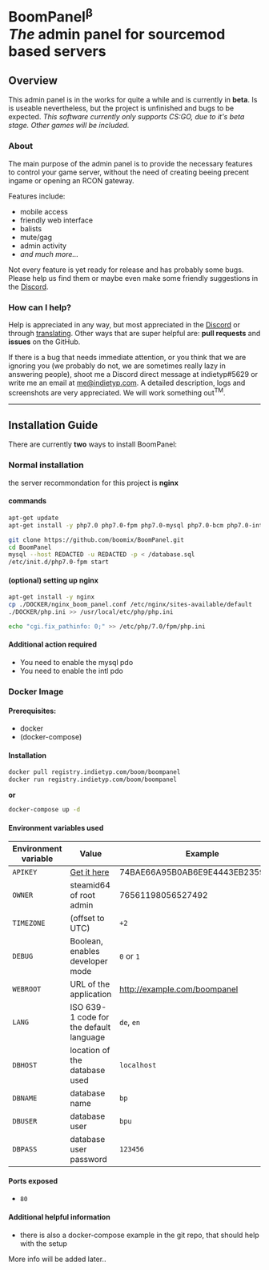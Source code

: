 # BoomPanel<sup>β</sup> <br /> *The* admin panel for sourcemod based servers
<!-- *** -->

## Overview
This admin panel is in the works for quite a while and is currently in **beta**. Is is useable nevertheless, but the project is unfinished and bugs to be expected.
*This software currently only supports CS:GO, due to it's beta stage. Other games will be included.*

### About
The main purpose of the admin panel is to provide the necessary features to control your game server, without the need of creating beeing precent ingame or opening an RCON gateway.

Features include:
* mobile access
* friendly web interface
* balists
* mute/gag
* admin activity
* *and much more...*

Not every feature is yet ready for release and has probably some bugs. Please help us find them or maybe even make some friendly suggestions in the [Discord](https://discord.gg/6x3xBjx).

### How can I help?
Help is appreciated in any way, but most appreciated in the [Discord](https://discord.gg/6x3xBjx) or through [translating](https://poeditor.com/join/project/2ND2NCRiK7).
Other ways that are super helpful are: **pull requests** and **issues** on the GitHub.

If there is a bug that needs immediate attention, or you think that we are ignoring you (we probably do not, we are sometimes really lazy in answering people), shoot me a Discord direct message at indietyp#5629 or write me an email at me@indietyp.com. A detailed description, logs and screenshots are very appreciated. We will work something out<sup>TM</sup>.

***

## Installation Guide
There are currently **two** ways to install BoomPanel:

### Normal installation
the server recommondation for this project is **nginx**

#### commands
```bash
apt-get update
apt-get install -y php7.0 php7.0-fpm php7.0-mysql php7.0-bcm php7.0-intl mysql-server mysql-client

git clone https://github.com/boomix/BoomPanel.git
cd BoomPanel
mysql --host REDACTED -u REDACTED -p < /database.sql
/etc/init.d/php7.0-fpm start
```

#### (optional) setting up nginx
```bash
apt-get install -y nginx
cp ./DOCKER/nginx_boom_panel.conf /etc/nginx/sites-available/default
./DOCKER/php.ini >> /usr/local/etc/php/php.ini

echo "cgi.fix_pathinfo: 0;" >> /etc/php/7.0/fpm/php.ini
```

#### Additional action required
* You need to enable the mysql pdo
* You need to enable the intl pdo

### Docker Image
#### Prerequisites:
  * docker
  * (docker-compose)

#### Installation
```bash
docker pull registry.indietyp.com/boom/boompanel
docker run registry.indietyp.com/boom/boompanel
```
**or**
```bash
docker-compose up -d
```


#### Environment variables used
Environment variable | Value | Example | Default
-------------------- | ------ | ------- | -------
`APIKEY` | [Get it here](http://steamcommunity.com/dev/apikey) | 74BAE66A95B0AB6E9E4443EB23596993 | **_not set_**
`OWNER` | steamid64 of root admin | 76561198056527492 | **_not set_**
`TIMEZONE` | (offset to UTC) | `+2` | `0`
`DEBUG` | Boolean, enables developer mode | `0` or `1` | `0`
`WEBROOT` | URL of the application | http://example.com/boompanel | **_not set_**
`LANG` | ISO 639-1 code for the default language | `de`, `en` | `en`
`DBHOST` | location of the database used | `localhost` | `localhost`
`DBNAME` | database name | `bp` | `boompanel`
`DBUSER` | database user | `bpu` | `root`
`DBPASS` | database user password | `123456` | **_not set_**

#### Ports exposed
* `80`

#### Additional helpful information
* there is also a docker-compose example in the git repo, that should help with the setup

More info will be added later..
